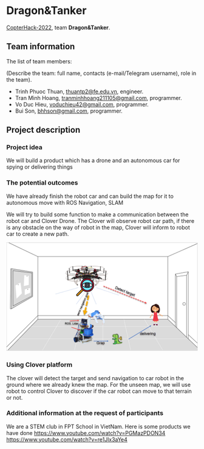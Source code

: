 # Dragon&Tanker

[CopterHack-2022](copterhack2022.md), team **Dragon&Tanker**.

## Team information

The list of team members:

(Describe the team: full name, contacts (e-mail/Telegram username), role in the team).

* Trinh Phuoc Thuan, thuantp2@fe.edu.vn, engineer.
* Tran Minh Hoang, tranminhhoang211105@gmail.com, programmer.
* Vo Duc Hieu, voduchieu42@gmail.com, programmer.
* Bui Son, bhhson@gmail.com, programmer.



## Project description

### Project idea



We will build a product which has a drone and an autonomous car for spying or delivering things 


### The potential outcomes



We have already finish the robot car and can build the map for it to autonomous move with ROS Navigation, SLAM 

We will try to build some  function to make a communication between the robot car and Clover Drone. The Clover will observe robot car path, if there is any obstacle on the way of robot in the map, Clover will inform to robot car to create a new path.

<img src="../assets/Dragon&Tanker.png" >


### Using Clover platform



The clover will detect the target and send navigation to car robot in the ground where we already knew the map. For the unseen map, we will use robot to control Clover to discover if the car robot can move to that terrain or not.



### Additional information at the request of participants


We are a STEM club in FPT School in VietNam.
Here is some products we have done
 https://www.youtube.com/watch?v=PGMazPDON34
https://www.youtube.com/watch?v=re1Jlx3aYe4

